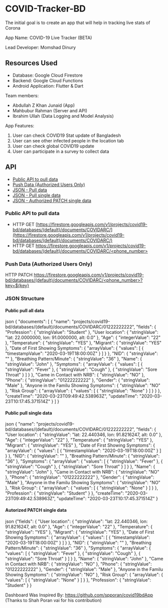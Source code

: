 # COVID-Tracker-BD
The initial goal is to create an app that will help in tracking live stats of Corona

App Name: COVID-19 Live Tracker (BETA)

Lead Developer: Momshad Dinury

## Resources Used
* Database: Google Cloud Firestore
* Backend: Google Cloud Functions
* Android Application: Flutter & Dart

Team members:
* Abdullah Z Khan Junaid (App)
* Mahbubur Rahman (Server and API)
* Ibrahim Ullah (Data Logging and Model Analysis)

App Features:
1. User can check COVID19 Stat update of Bangladesh
2. User can see other infected people in the location tab
3. User can check global COVID19 update
4. User can participate in a survey to collect data

## API

* [Public API to pull data](#public-api-to-pull-data)
* [Push Data (Authorized Users Only)](#push-data-authorized-users-only)
* [JSON - Pull data](#public-pull-all-data)
* [JSON - Pull single data](#public-pull-single-data)
* [JSON - Authorized PATCH single data](#autorized-patch-single-data)

### Public API to pull data
* HTTP GET [https://firestore.googleapis.com/v1/projects/covid19-bd/databases/(default)/documents/COVIDARC/](https://firestore.googleapis.com/v1/projects/covid19-bd/databases/(default)/documents/COVIDARC/)
* HTTP GET [https://firestore.googleapis.com/v1/projects/covid19-bd/databases/(default)/documents/COVIDARC/<phone_number>](https://firestore.googleapis.com/v1/projects/covid19-bd/databases/(default)/documents/COVIDARC/)

### Push Data (Authorized Users Only)
HTTP PATCH [https://firestore.googleapis.com/v1/projects/covid19-bd/databases/(default)/documents/COVIDARC/<phone_number>?key=${key}]()

### JSON Structure
#### Public pull all data
json
{
  "documents": [
    {
      "name": "projects/covid19-bd/databases/(default)/documents/COVIDARC/01222222222",
      "fields": {
        "Profession": {
          "stringValue": "Student"
        },
        "User location": {
          "stringValue": "lat: 22.0000000, lon: 91.0000000, alt: 0.0"
        },
        "Age": {
          "integerValue": "22"
        },
        "Temperature": {
          "stringValue": "YES"
        },
        "Migrant": {
          "stringValue": "YES"
        },
        "Date of First Showing Symptoms": {
          "arrayValue": {
            "values": [
              {
                "timestampValue": "2020-03-19T18:00:00Z"
              }
            ]
          }
        },
        "NID": {
          "stringValue": ""
        },
        "Breathing Pattern/Minute": {
          "stringValue": "36"
        },
        "Name": {
          "stringValue": "John"
        },
        "Symptoms": {
          "arrayValue": {
            "values": [
              {
                "stringValue": "Fever"
              },
              {
                "stringValue": "Cough"
              },
              {
                "stringValue": "Sore Throat"
              }
            ]
          }
        },
        "Came in Contact with NRB": {
          "stringValue": "NO"
        },
        "Phone": {
          "stringValue": "01222222222"
        },
        "Gender": {
          "stringValue": "Male"
        },
        "Anyone in  the Familu Showing Symptoms": {
          "stringValue": "NO"
        },
        "Risk Group": {
          "arrayValue": {
            "values": [
              {
                "stringValue": "None"
              }
            ]
          }
        }
      },
      "createTime": "2020-03-23T09:49:42.538963Z",
      "updateTime": "2020-03-23T10:17:45.371514Z"
    }
  ]
}


#### Public pull single data
json
{
  "name": "projects/covid19-bd/databases/(default)/documents/COVIDARC/01222222222",
  "fields": {
    "User location": {
      "stringValue": "lat: 22.440346, lon: 91.8216247, alt: 0.0"
    },
    "Age": {
      "integerValue": "22"
    },
    "Temperature": {
      "stringValue": "YES"
    },
    "Migrant": {
      "stringValue": "YES"
    },
    "Date of First Showing Symptoms": {
      "arrayValue": {
        "values": [
          {
            "timestampValue": "2020-03-19T18:00:00Z"
          }
        ]
      }
    },
    "NID": {
      "stringValue": ""
    },
    "Breathing Pattern/Minute": {
      "stringValue": "36"
    },
    "Symptoms": {
      "arrayValue": {
        "values": [
          {
            "stringValue": "Fever"
          },
          {
            "stringValue": "Cough"
          },
          {
            "stringValue": "Sore Throat"
          }
        ]
      }
    },
    "Name": {
      "stringValue": "John"
    },
    "Came in Contact with NRB": {
      "stringValue": "NO"
    },
    "Phone": {
      "stringValue": "01222222222"
    },
    "Gender": {
      "stringValue": "Male"
    },
    "Anyone in  the Familu Showing Symptoms": {
      "stringValue": "NO"
    },
    "Risk Group": {
      "arrayValue": {
        "values": [
          {
            "stringValue": "None"
          }
        ]
      }
    },
    "Profession": {
      "stringValue": "Student"
    }
  },
  "createTime": "2020-03-23T09:49:42.538963Z",
  "updateTime": "2020-03-23T10:17:45.371514Z"
}


#### Autorized PATCH single data
json
{"fields": {
    "User location": {
      "stringValue": "lat: 22.440346, lon: 91.8216247, alt: 0.0"
    },
    "Age": {
      "integerValue": "22"
    },
    "Temperature": {
      "stringValue": "YES"
    },
    "Migrant": {
      "stringValue": "YES"
    },
    "Date of First Showing Symptoms": {
      "arrayValue": {
        "values": [
          {
            "timestampValue": "2020-03-19T18:00:00Z"
          }
        ]
      }
    },
    "NID": {
      "stringValue": ""
    },
    "Breathing Pattern/Minute": {
      "stringValue": "36"
    },
    "Symptoms": {
      "arrayValue": {
        "values": [
          {
            "stringValue": "Fever"
          },
          {
            "stringValue": "Cough"
          },
          {
            "stringValue": "Sore Throat"
          }
        ]
      }
    },
    "Name": {
      "stringValue": "John"
    },
    "Came in Contact with NRB": {
      "stringValue": "NO"
    },
    "Phone": {
      "stringValue": "01222222222"
    },
    "Gender": {
      "stringValue": "Male"
    },
    "Anyone in  the Familu Showing Symptoms": {
      "stringValue": "NO"
    },
    "Risk Group": {
      "arrayValue": {
        "values": [
          {
            "stringValue": "None"
          }
        ]
      }
    },
    "Profession": {
      "stringValue": "Student"
    }
  }


Dashboard Was Inspired By:
https://github.com/spporan/covid19bdApp (Thanks to Shah Poran vai for his contribution)